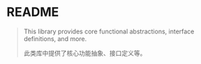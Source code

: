 # README

>   This library provides core functional abstractions, interface definitions, and more.
>
>   此类库中提供了核心功能抽象、接口定义等。